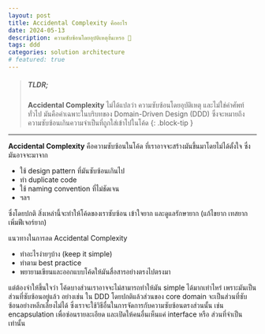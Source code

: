 ```yaml
---
layout: post
title: Accidental Complexity คืออะไร
date: 2024-05-13
description: ความซับซ้อนโดยอุบัติเหตุงั้นเหรอ 🤔
tags: ddd
categories: solution architecture
# featured: true
---
```


> ##### TLDR;
> 
> **Accidental Complexity** ไม่ได้แปลว่า ความซับซ้อนโดยอุบัติเหตุ และไม่ใช่คำศัพท์ทั่วไป มันคือคำเฉพาะในบริบทของ Domain-Driven Design (DDD) ซึ่งจะหมายถึง ความซับซ้อนเกินความจำเป็นที่ถูกใส่เข้าไปในโค้ด
{: .block-tip }

---

**Accidental Complexity** คือความซับซ้อนในโค้ด ที่เราอาจจะสร้างมันขึ้นมาโดยไม่ได้ตั้งใจ ซึ่งมันอาจจะมาจาก 

- ใช้ design pattern ที่มันซับซ้อนเกินไป 
- ทำ duplicate code
- ใช้ naming convention ที่ไม่ชัดเจน
- ฯลฯ

ซึ่งโดยปกติ สิ่งเหล่านี้จะทำให้โค้ดของเราซับซ้อน เข้าใจยาก และดูแลรักษายาก (แก้ไขยาก เทสยาก เพิ่มฟีเจอร์ยาก)

แนวทางในการลด Accidental Complexity 
- ทำอะไรง่ายๆบ้าง (keep it simple)
- ทำตาม best practice
- พยายามเขียนและออกแบบโค้ดให้มันสื่อสารอย่างตรงไปตรงมา

แต่ต้องจำให้ขึ้นใจว่า โค้ดบางส่วนเราอาจจะไม่สามารถทำให้มัน simple ได้มากเท่าไหร่ เพราะมันเป็นส่วนที่ซับซ้อนอยู่แล้ว อย่างเช่น ใน DDD โดยปกติแล้วส่วนของ core domain จะเป็นส่วนที่ซับซ้อนอย่างหลีกเลี่ยงไม่ได้ ซึ่งเราจะใช้วิธีอื่นในการจัดการกับความซับซ้อนตรงส่วนนั้น เช่น encapsulation เพื่อซ่อนรายละเอียด และเปิดให้คนอื่นเห็นแค่ interface หรือ ส่วนที่จำเป็นเท่านั้น
